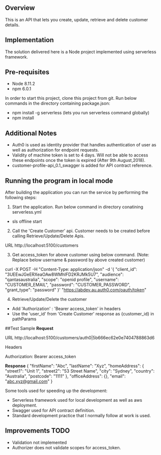 ## Overview
This is an API that lets you create, update, retrieve and delete customer details.

## Implementation
The solution delivered here is a Node project implemented using serverless framework.


## Pre-requisites
- Node 8.11.2
- npm 6.0.1

In order to start this project, clone this project from git. Run below commands in the directory containing package.json:
- npm install -g serverless (lets you run serverless command globally)
- npm install

## Additional Notes
- Auth0 is used as identity provider that handles authentication of user as well as authorization for endpoint requests.
- Validity of machine token is set to 4 days. Will not be able to access these endpoints once the token is expired (After 9th August,2018).
- customer-profile-api_0.1_swagger is added for API contract reference.

## Running the program in local mode
After building the application you can run the service by performing the following steps:

1. Start the application. Run below command in directory conatining serverless.yml
 - sls offline start

2) Call the 'Create Customer' api. Customer needs to be created before calling Retrieve/Update/Delete Apis.

URL
http://localhost:5100/customers

3) Get access_token for above customer using below command. (Note: Replace below username & password by above created customer)

curl -X POST -H "Content-Type: application/json" -d '{
  "client_id": "3UEEwJGeERXeaOAw8WMhIFD2KRJMk5U7",
  "audience": "qantasaustralia",
  "scope": "openid profile",
  "username": "CUSTOMER_EMAIL",
  "password": "CUSTOMER_PASSWORD",
  "grant_type": "password"
}' "https://abdev.au.auth0.com/oauth/token"


4) Retrieve/Update/Delete the customer
 - Add 'Authorization' : 'Bearer access_token' in headers
 - Use the 'user_id' from 'Create Customer' response as {customer_id} in pathParams

##Test Sample
**Request**

URL
http://localhost:5100/customers/auth0|5b666ec62e0e7404788863d6

Headers

Authorization: Bearer access_token

**Response**
{
    "firstName": "Abc",
    "lastName": "Xyz",
    "homeAddress": {
        "street1": "Unit 1",
        "street2": "53 Street Name",
        "city": "Sydney",
        "country": "Australia",
        "postcode": "1111"
    },
    "officeAddress": {},
    "email": "abc.xyz@gmail.com"
}

Some tools used for speeding up the development:
- Serverless framework used for local development as well as aws deployment.
- Swagger used for API contract definition.
- Standard development practice that I normally follow at work is used.

## Improvements TODO
- Validation not implemented
- Authorizer does not validate scopes for access_token.
